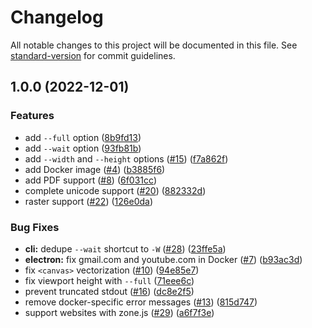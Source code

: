 # Changelog

All notable changes to this project will be documented in this file. See [standard-version](https://github.com/conventional-changelog/standard-version) for commit guidelines.

## 1.0.0 (2022-12-01)


### Features

* add `--full` option ([8b9fd13](https://github.com/fathyb/html2svg/commit/8b9fd13141dfeea04ef61c36ae4a5bfaf5671ab6))
* add `--wait` option ([93fb81b](https://github.com/fathyb/html2svg/commit/93fb81bc0b0d85f3270461c27baf60a3efe10ec7))
* add `--width` and `--height` options ([#15](https://github.com/fathyb/html2svg/issues/15)) ([f7a862f](https://github.com/fathyb/html2svg/commit/f7a862fad25283489c5d9e8dba961b42cdce32ad))
* add Docker image ([#4](https://github.com/fathyb/html2svg/issues/4)) ([b3885f6](https://github.com/fathyb/html2svg/commit/b3885f64d08c39306efd96e6d0b2d2a90cbd549a))
* add PDF support ([#8](https://github.com/fathyb/html2svg/issues/8)) ([6f031cc](https://github.com/fathyb/html2svg/commit/6f031cca6fecc42601da4c9889b9552daa75fa48))
* complete unicode support ([#20](https://github.com/fathyb/html2svg/issues/20)) ([882332d](https://github.com/fathyb/html2svg/commit/882332d335f4577edcf184f2c5085078c50a16a7))
* raster support ([#22](https://github.com/fathyb/html2svg/issues/22)) ([126e0da](https://github.com/fathyb/html2svg/commit/126e0da39e72b3769c187a153f3101654311f32e))


### Bug Fixes

* **cli:** dedupe `--wait` shortcut to `-W` ([#28](https://github.com/fathyb/html2svg/issues/28)) ([23ffe5a](https://github.com/fathyb/html2svg/commit/23ffe5a7eda1550fcd5f061f2f2c5c5500d2f7b1))
* **electron:** fix gmail.com and youtube.com in Docker ([#7](https://github.com/fathyb/html2svg/issues/7)) ([b93ac3d](https://github.com/fathyb/html2svg/commit/b93ac3dfba31ce2e6d8fa66c5aadbc57887540c0))
* fix `<canvas>` vectorization ([#10](https://github.com/fathyb/html2svg/issues/10)) ([94e85e7](https://github.com/fathyb/html2svg/commit/94e85e7ac14d780c956c673af29cbfba9c480286))
* fix viewport height with `--full` ([71eee6c](https://github.com/fathyb/html2svg/commit/71eee6cbe3508262e9c8234172c2a6f5e52bdceb))
* prevent truncated stdout ([#16](https://github.com/fathyb/html2svg/issues/16)) ([dc8e2f5](https://github.com/fathyb/html2svg/commit/dc8e2f505b65c729c2048f06e815583aff712bb2))
* remove docker-specific error messages ([#13](https://github.com/fathyb/html2svg/issues/13)) ([815d747](https://github.com/fathyb/html2svg/commit/815d74706045886007088d87e28573792874447c))
* support websites with zone.js ([#29](https://github.com/fathyb/html2svg/issues/29)) ([a6f7f3e](https://github.com/fathyb/html2svg/commit/a6f7f3eb0c1cc02f6acb4e821ae0f8d33148d28a))
